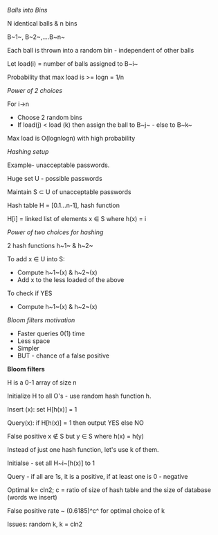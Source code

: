 *Balls into Bins*

N identical balls & n bins

B~1~, B~2~,....B~n~

Each ball is thrown into a random bin - independent of other balls

Let load(i) = number of balls assigned to B~i~

Probability that max load is >= logn = 1/n

*Power of 2 choices*

For i->n

- Choose 2 random bins
- If load(j) < load (k) then assign the ball to B~j~ - else to B~k~

Max load is O(lognlogn) with high probability

*Hashing setup*

Example- unacceptable passwords.

Huge set U - possible passwords

Maintain S ⊂ U of unacceptable passwords

Hash table H = [0.1...n-1], hash function

H[i] = linked list of elements x ∈ S where h(x) = i

*Power of two choices for hashing*

2 hash functions h~1~ & h~2~

To add x ∈ U into S:

- Compute h~1~(x) & h~2~(x)
- Add x to the less loaded of the above

To check if YES

- Compute h~1~(x) & h~2~(x)

*Bloom filters motivation*

- Faster queries 0(1) time
- Less space
- Simpler
- BUT - chance of a false positive

**Bloom filters**

H is a 0-1 array of size n

Initialize H to all O's - use random hash function h.

Insert (x): set H[h(x)] = 1

Query(x): if H[h(x)] = 1 then output YES else NO

False positive x ∉ S but y ∈ S where h(x) = h(y)

Instead of just one hash function, let's use k of them.

Initialse - set all H~i~[h(x)] to 1

Query - if all are 1s, it is a positive, if at least one is 0 - negative

Optimal k= cln2; c = ratio of size of hash table and the size of
database (words we insert)

False positive rate ~ (0.6185)^c^ for optimal choice of k

Issues: random k, k = cln2

